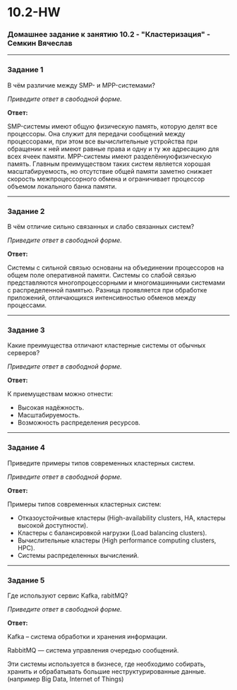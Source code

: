 # 10.2-HW
### Домашнее задание к занятию 10.2 - "Кластеризация" - Семкин Вячеслав
***
### Задание 1

В чём различие между SMP- и MPP-системами?

*Приведите ответ в свободной форме.*

**Ответ:**

SMP-системы имеют общую физическую память, которую делят все процессоры. Она служит для передачи сообщений между процессорами, при этом все вычислительные устройства при обращении к ней имеют равные права и одну и ту же адресацию для всех ячеек памяти.
MPP-системы имеют разделённуюфизическую память. Главным преимуществом таких систем является хорошая масштабируемость, но отсутствие общей памяти заметно снижает скорость межпроцессорного обмена и ограничивает процессор объемом локального банка памяти.

***
### Задание 2

В чём отличие сильно связанных и слабо связанных систем?

*Приведите ответ в свободной форме.*

**Ответ:**

Системы с сильной связью основаны на объединении процессоров на общем поле оперативной памяти. 
Системы со слабой связью представляются многопроцессорными и многомашинными системами с распределенной памятью. 
Разница проявляется при обработке приложений, отличающихся интенсивностью обменов между процессами.

***
### Задание 3

Какие преимущества отличают кластерные системы от обычных серверов?

*Приведите ответ в свободной форме.*

**Ответ:**

К приемуществам можно отнести:
- Высокая надёжность.
- Масштабируемость.
- Возможность распределения ресурсов. 

***
### Задание 4

Приведите примеры типов современных кластерных систем.

*Приведите ответ в свободной форме.*

**Ответ:**

Примеры типов современных кластерных систем:
- Отказоустойчивые кластеры (High-availability clusters, HA, кластеры высокой доступности).
- Кластеры с балансировкой нагрузки (Load balancing clusters).
- Вычислительные кластеры (High performance computing clusters, HPC).
- Системы распределенных вычислений.


***
### Задание 5

Где используют сервис Kafka, rabitMQ?

*Приведите ответ в свободной форме.*

**Ответ:**

Kafka – система обработки и хранения информации.

RabbitMQ — система управления очередью сообщений.

Эти системы используется в бизнесе, где необходимо собирать, хранить и обрабатывать большие неструктурированные данные. (например Big Data, Internet of Things)
